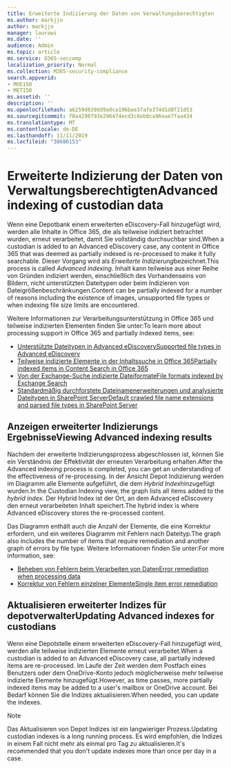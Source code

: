 ```yaml
---
title: Erweiterte Indizierung der Daten von Verwaltungsberechtigten
ms.author: markjjo
author: markjjo
manager: laurawi
ms.date: ''
audience: Admin
ms.topic: article
ms.service: O365-seccomp
localization_priority: Normal
ms.collection: M365-security-compliance
search.appverid:
- MOE150
- MET150
ms.assetid: ''
description: ''
ms.openlocfilehash: a6259d839dd9a0ca196bae37afe374d1d8f21d53
ms.sourcegitcommit: f0a4290793e296474ecd3c6eb0ca96eae7faa434
ms.translationtype: MT
ms.contentlocale: de-DE
ms.lasthandoff: 11/11/2019
ms.locfileid: "38686153"
---
```

# <a name="advanced-indexing-of-custodian-data"></a><span data-ttu-id="f6a6e-102">Erweiterte Indizierung der Daten von Verwaltungsberechtigten</span><span class="sxs-lookup"><span data-stu-id="f6a6e-102">Advanced indexing of custodian data</span></span>

<span data-ttu-id="f6a6e-103">Wenn eine Depotbank einem erweiterten eDiscovery-Fall hinzugefügt wird, werden alle Inhalte in Office 365, die als teilweise indiziert betrachtet wurden, erneut verarbeitet, damit Sie vollständig durchsuchbar sind.</span><span class="sxs-lookup"><span data-stu-id="f6a6e-103">When a custodian is added to an Advanced eDiscovery case, any content in Office 365 that was deemed as partially indexed is re-processed to make it fully searchable.</span></span>  <span data-ttu-id="f6a6e-104">Dieser Vorgang wird als *Erweiterte Indizierung*bezeichnet.</span><span class="sxs-lookup"><span data-stu-id="f6a6e-104">This process is called *Advanced indexing*.</span></span> <span data-ttu-id="f6a6e-105">Inhalt kann teilweise aus einer Reihe von Gründen indiziert werden, einschließlich des Vorhandenseins von Bildern, nicht unterstützten Dateitypen oder beim Indizieren von Dateigrößenbeschränkungen.</span><span class="sxs-lookup"><span data-stu-id="f6a6e-105">Content can be partially indexed for a number of reasons including the existence of images, unsupported file types or when indexing file size limits are encountered.</span></span>

<span data-ttu-id="f6a6e-106">Weitere Informationen zur Verarbeitungsunterstützung in Office 365 und teilweise indizierten Elementen finden Sie unter:</span><span class="sxs-lookup"><span data-stu-id="f6a6e-106">To learn more about processing support in Office 365 and partially indexed items, see:</span></span>

- [<span data-ttu-id="f6a6e-107">Unterstützte Dateitypen in Advanced eDiscovery</span><span class="sxs-lookup"><span data-stu-id="f6a6e-107">Supported file types in Advanced eDiscovery</span></span>](supported-filetypes-ediscovery20.md)
- [<span data-ttu-id="f6a6e-108">Teilweise indizierte Elemente in der Inhaltssuche in Office 365</span><span class="sxs-lookup"><span data-stu-id="f6a6e-108">Partially indexed items in Content Search in Office 365</span></span>](partially-indexed-items-in-content-search.md)
- [<span data-ttu-id="f6a6e-109">Von der Exchange-Suche indizierte Dateiformate</span><span class="sxs-lookup"><span data-stu-id="f6a6e-109">File formats indexed by Exchange Search</span></span>](https://docs.microsoft.com/exchange/file-formats-indexed-by-exchange-search-exchange-2013-help)
- [<span data-ttu-id="f6a6e-110">Standardmäßig durchforstete Dateinamenerweiterungen und analysierte Dateitypen in SharePoint Server</span><span class="sxs-lookup"><span data-stu-id="f6a6e-110">Default crawled file name extensions and parsed file types in SharePoint Server</span></span>](https://docs.microsoft.com/SharePoint/technical-reference/default-crawled-file-name-extensions-and-parsed-file-types)

## <a name="viewing-advanced-indexing-results"></a><span data-ttu-id="f6a6e-111">Anzeigen erweiterter Indizierungs Ergebnisse</span><span class="sxs-lookup"><span data-stu-id="f6a6e-111">Viewing Advanced indexing results</span></span>

<span data-ttu-id="f6a6e-112">Nachdem der erweiterte Indizierungsprozess abgeschlossen ist, können Sie ein Verständnis der Effektivität der erneuten Verarbeitung erhalten.</span><span class="sxs-lookup"><span data-stu-id="f6a6e-112">After the Advanced indexing process is completed, you can get an understanding of the effectiveness of re-processing.</span></span>  <span data-ttu-id="f6a6e-113">In der Ansicht Depot Indizierung werden im Diagramm alle Elemente aufgeführt, die dem *Hybrid Index*hinzugefügt wurden.</span><span class="sxs-lookup"><span data-stu-id="f6a6e-113">In the Custodian Indexing view, the graph lists all items added to the *hybrid index*.</span></span>  <span data-ttu-id="f6a6e-114">Der Hybrid Index ist der Ort, an dem Advanced eDiscovery den erneut verarbeiteten Inhalt speichert.</span><span class="sxs-lookup"><span data-stu-id="f6a6e-114">The hybrid index is where Advanced eDiscovery stores the re-processed content.</span></span>

<span data-ttu-id="f6a6e-115">Das Diagramm enthält auch die Anzahl der Elemente, die eine Korrektur erfordern, und ein weiteres Diagramm mit Fehlern nach Dateityp.</span><span class="sxs-lookup"><span data-stu-id="f6a6e-115">The graph also includes the number of items that require remediation and another graph of errors by file type.</span></span> <span data-ttu-id="f6a6e-116">Weitere Informationen finden Sie unter:</span><span class="sxs-lookup"><span data-stu-id="f6a6e-116">For more information, see:</span></span>

- [<span data-ttu-id="f6a6e-117">Beheben von Fehlern beim Verarbeiten von Daten</span><span class="sxs-lookup"><span data-stu-id="f6a6e-117">Error remediation when processing data</span></span>](error-remediation.md)
- [<span data-ttu-id="f6a6e-118">Korrektur von Fehlern einzelner Elemente</span><span class="sxs-lookup"><span data-stu-id="f6a6e-118">Single item error remediation</span></span>](single-item-error-remediation.md)

## <a name="updating-advanced-indexes-for-custodians"></a><span data-ttu-id="f6a6e-119">Aktualisieren erweiterter Indizes für depotverwalter</span><span class="sxs-lookup"><span data-stu-id="f6a6e-119">Updating Advanced indexes for custodians</span></span>

<span data-ttu-id="f6a6e-120">Wenn eine Depotstelle einem erweiterten eDiscovery-Fall hinzugefügt wird, werden alle teilweise indizierten Elemente erneut verarbeitet.</span><span class="sxs-lookup"><span data-stu-id="f6a6e-120">When a custodian is added to an Advanced eDiscovery case, all partially indexed items are re-processed.</span></span> <span data-ttu-id="f6a6e-121">Im Laufe der Zeit werden dem Postfach eines Benutzers oder dem OneDrive-Konto jedoch möglicherweise mehr teilweise indizierte Elemente hinzugefügt.</span><span class="sxs-lookup"><span data-stu-id="f6a6e-121">However, as time passes, more partially indexed items may be added to a user's mailbox or OneDrive account.</span></span>  <span data-ttu-id="f6a6e-122">Bei Bedarf können Sie die Indizes aktualisieren.</span><span class="sxs-lookup"><span data-stu-id="f6a6e-122">When needed, you can update the indexes.</span></span>

> [!NOTE]
> <span data-ttu-id="f6a6e-123">Das Aktualisieren von Depot Indizes ist ein langwieriger Prozess.</span><span class="sxs-lookup"><span data-stu-id="f6a6e-123">Updating custodian indexes is a long running process.</span></span> <span data-ttu-id="f6a6e-124">Es wird empfohlen, die Indizes in einem Fall nicht mehr als einmal pro Tag zu aktualisieren.</span><span class="sxs-lookup"><span data-stu-id="f6a6e-124">It's recommended that you don't update indexes more than once per day in a case.</span></span>
